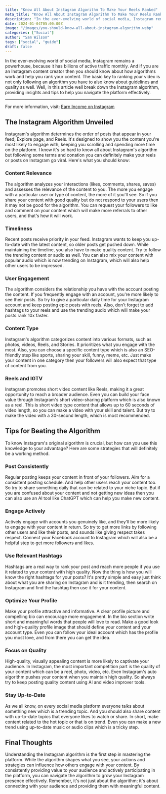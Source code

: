 ```yaml
---
title: "Know All About Instagram Algorithm To Make Your Reels Ranked"
meta_title: "Know All About Instagram Algorithm To Make Your Reels Ranked"
description: "In the ever-evolving world of social media, Instagram remains a powerhouse, because it has billions of active traffic monthly."
date: 2024-01-04T05:00:00Z
image: "/images/you-should-know-all-about-instagram-algorithm.webp"
categories: ["Social"]
author: "Sam Wilson"
tags: ["social", "guide"]
draft: false
---
```

In the ever-evolving world of social media, Instagram remains a powerhouse, because it has billions of active traffic monthly. And if you are an Instagram content creator then you should know about how algorithms work and help you rank your content. The basic key to ranking your video is not only following an algorithm you have to also know about guidelines and quality as well. Well, in this article well break down the Instagram algorithm, providing insights and tips to help you navigate the platform effectively.

---

For more information, visit: [Earn Income on Instagram](https://snapinsta.org/blog/ways-to-earn-on-instagram/)

## The Instagram Algorithm Unveiled

Instagram's algorithm determines the order of posts that appear in your feed, Explore page, and Reels. It's designed to show you the content you're most likely to engage with, keeping you scrolling and spending more time on the platform. I know it's so hard to know all about Instagram's algorithm but following some terms and conation you can definitely make your reels or posts on Instagram go viral. Here's what you should know:

### Content Relevance

The algorithm analyzes your interactions (likes, comments, shares, saves) and assesses the relevance of the content to you. The more you engage with a particular user or type of content, the more of it you'll see. So if you share your content with good quality but do not respond to your users then it may not be good for the algorithm. You can request your followers to like and comment on your content which will make more referrals to other users, and that's how it will work.

### Timeliness

Recent posts receive priority in your feed. Instagram wants to keep you up-to-date with the latest content, so older posts get pushed down. While maintaining the timeline, you also have to make quality content. Try to follow the trending content or audio as well. You can also mix your content with popular audio which is now trending on Instagram, which will also help other users to be impressed.

### User Engagement

The algorithm considers the relationship you have with the account posting the content. If you frequently engage with an account, you're more likely to see their posts. So try to give a particular daily time for your Instagram account and keep posting epic posts with reels. Also, don't forget to add hashtags to your reels and use the trending audio which will make your posts rank 10x faster.

### Content Type

Instagram's algorithm categorizes content into various formats, such as photos, videos, Reels, and Stories. It prioritizes what you engage with the most. Also, you can choose a specific content type which is also an SEO-friendly step like sports, sharing your skill, funny, meme, etc. Just make your content in one category then your followers will also expect that type of content from you.

### Reels and IGTV

Instagram promotes short video content like Reels, making it a great opportunity to reach a broader audience. Even you can build your face value through Instagram's short video-sharing platform which is also known as a reel. This is short video type content that allows up to 60 seconds of video length, so you can make a video with your skill and talent. But try to make the video with a 30-second length, which is most recommended.

## Tips for Beating the Algorithm

To know Instagram's original algorithm is crucial, but how can you use this knowledge to your advantage? Here are some strategies that will definitely be a working method.

### Post Consistently

Regular posting keeps your content in front of your followers. Aim for a consistent posting schedule. And help other users reach your content too. So try to share something daily that can be related to your niche topic. But if you are confused about your content and not getting new ideas then you can also use an AI tool like ChatGPT which can help you make new content.

### Engage Actively

Actively engage with accounts you genuinely like, and they'll be more likely to engage with your content in return. So try to get more links by following other users and like their posts, and sounds like giving respect takes respect. Connect your Facebook account to Instagram which will also be a helpful step to get more followers and likes.

### Use Relevant Hashtags

Hashtags are a real way to rank your post and reach more people if you use it related to your content with high quality. Now the thing is how you will know the right hashtags for your posts? It's pretty simple and easy just think about what you are sharing on Instagram and is it trending, then search on Instagram and find the hashtag then use it for your content.

### Optimize Your Profile

Make your profile attractive and informative. A clear profile picture and compelling bio can encourage more engagement. In the bio section write short and meaningful words that people will love to read. Make a good look and high-quality profile image that should define your content and your account type. Even you can follow your ideal account which has the profile you most love, and from there you can get the idea.

### Focus on Quality

High-quality, visually appealing content is more likely to captivate your audience. In Instagram, the most important competition part is the quality of your content which can be a reel, photo, video, etc. Even Instagram's auto algorithm pushes your content when you maintain high quality. So always try to keep posting quality content using AI and video improver tools.

### Stay Up-to-Date

As we all know, on every social media platform everyone talks about something new which is a trending topic. And you should also share content with up-to-date topics that everyone likes to watch or share. In short, make content related to the hot topic or that is on trend. Even you can make a new trend using up-to-date music or audio clips which is a tricky step.

## Final Thoughts

Understanding the Instagram algorithm is the first step in mastering the platform. While the algorithm shapes what you see, your actions and strategies can influence how others engage with your content. By consistently providing value to your audience and actively participating in the platform, you can navigate the algorithm to grow your Instagram presence effectively. Remember, it's not just about the algorithm; it's about connecting with your audience and providing them with meaningful content.

